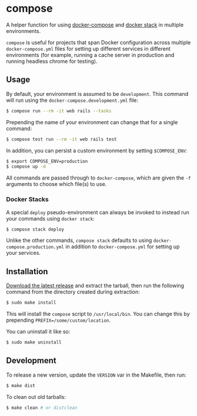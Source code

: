 # compose

A helper function for using [docker-compose][] and [docker stack][] in
multiple environments.

`compose` is useful for projects that span Docker configuration across
multiple `docker-compose.yml` files for setting up different services in
different environments (for example, running a cache server in
production and running headless chrome for testing).

## Usage

By default, your environment is assumed to be `development`. This
command will run using the `docker-compose.development.yml` file:

```bash
$ compose run --rm -it web rails --tasks
```

Prepending the name of your environment can change that for a single
command:

```bash
$ compose test run --rm -it web rails test
```

In addition, you can persist a custom environment by setting
`$COMPOSE_ENV`:

```bash
$ export COMPOSE_ENV=production
$ compose up -d
```

All commands are passed through to `docker-compose`, which are given the
`-f` arguments to choose which file(s) to use.

### Docker Stacks

A special `deploy` pseudo-environment can always be invoked to instead
run your commands using `docker stack`:

```bash
$ compose stack deploy
```

Unlike the other commands, `compose stack` defaults to using
`docker-compose.production.yml` in addition to `docker-compose.yml` for
setting up your services.

## Installation

[Download the latest release][] and extract the tarball, then run the
following command from the directory created during extraction:

```bash
$ sudo make install
```

This will install the `compose` script to `/usr/local/bin`. You can
change this by prepending `PREFIX=/some/custom/location`.

You can uninstall it like so:

```bash
$ sudo make uninstall
```

## Development

To release a new version, update the `VERSION` var in the Makefile, then run:

```bash
$ make dist
```

To clean out old tarballs:

```bash
$ make clean # or distclean
```

[docker-compose]: https://docs.docker.com/compose/
[docker stack]: https://docs.docker.com/engine/reference/commandline/stack/
[Download the latest release]: https://github.com/tubbo/compose/releases
